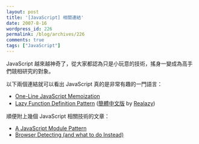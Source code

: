 ```yaml
---
layout: post
title: '[JavaScript] 相關連結'
date: 2007-8-16
wordpress_id: 226
permalink: /blog/archives/226
comments: true
tags: ["JavaScript"]
---
```


JavaScript 越來越神奇了，從大家都認為只是小玩意的技術，搖身一變成為高手們競相研究的對象。

以下兩個連結就可以看出 JavaScript 真的是非常有趣的一門語言：

* [One-Line JavaScript Memoization](http://osteele.com/archives/2006/04/javascript-memoization)
* [Lazy Function Definition Pattern](http://peter.michaux.ca/article/3556) ([簡體中文版](http://realazy.org/blog/2007/08/16/lazy-function-definition-pattern/) by [Realazy](http://realazy.org/blog/))


順便附上幾個 JavaScript 相關技術的文章：

* [A JavaScript Module Pattern](http://yuiblog.com/blog/2007/06/12/module-pattern/)
* [Browser Detecting (and what to do Instead)](http://www.jibbering.com/faq/faq_notes/not_browser_detect.html)

